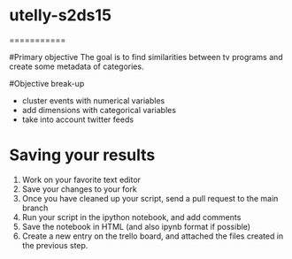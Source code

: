# utelly-s2ds15
===========

#Primary objective
The goal is to find similarities between tv programs and create some metadata of categories.


#Objective break-up
* cluster events with numerical variables
* add dimensions with categorical variables
* take into account twitter feeds


# Saving your results
1. Work on your favorite text editor
2. Save your changes to your fork
3. Once you have cleaned up your script, send a pull request to the main branch
4. Run your script in the ipython notebook, and add comments
5. Save the notebook in HTML (and also ipynb format if possible)
6. Create a new entry on the trello board, and attached the files created in the previous step.
